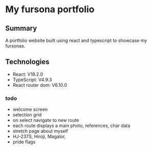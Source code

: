 # My fursona portfolio

## Summary

A portfolio website built using react and typescript to showcase my fursonas.

## Technologies

- React: V18.2.0
- TypeScript: V4.9.3
- React router dom: V6.10.0

### todo

- welcome screen
- selection grid
- on select navigate to new route
- each route displays a main photo, references, char data
- stretch page about myself
- HJ-237S, Hiroji, Magalor, 
- pride flags
 
